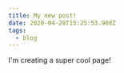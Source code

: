 ```yaml
---
title: My new post!
date: 2020-04-28T15:25:53.908Z
tags:
  - blog
---
```

I'm creating a super cool page!